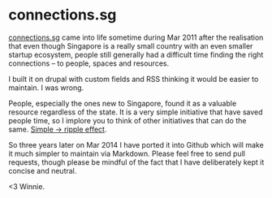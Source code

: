 connections.sg
==============

[connections.sg](http://connections.sg) came into life sometime during Mar 2011 after the realisation that even though Singapore is a really small country with an even smaller startup ecosystem, people still generally had a difficult time finding the right connections – to people, spaces and resources. 

I built it on drupal with custom fields and RSS thinking it would be easier to maintain. I was wrong. 

People, especially the ones new to Singapore, found it as a valuable resource regardless of the state. It is a very simple initiative that have saved people time, so I implore you to think of other initiatives that can do the same. [Simple -> ripple effect](https://medium.com/changing-the-world-with-lines-of-code/f01c677b630f). 

So three years later on Mar 2014 I have ported it into Github which will make it much simpler to maintain via Markdown. Please feel free to send pull requests, though please be mindful of the fact that I have deliberately kept it concise and neutral. 

<3 Winnie.
